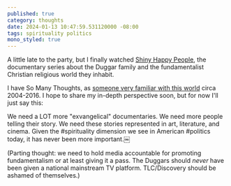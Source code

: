 ```yaml
---
published: true
category: thoughts
date: 2024-01-13 10:47:59.531120000 -08:00
tags: spirituality politics
mono_styled: true
---
```


A little late to the party, but I finally watched [Shiny Happy People](https://en.wikipedia.org/wiki/Shiny_Happy_People:_Duggar_Family_Secrets), the documentary series about the Duggar family and the fundamentalist Christian religious world they inhabit.

I have So Many Thoughts, as [someone very familiar with this world](https://simplepraxis.life/2019/leaving-it-all-behind-my-exvangelical-story) circa 2004-2016. I hope to share my in-depth perspective soon, but for now I'll just say this:

We need a LOT more "exvangelical" documentaries. We need more people telling their story. We need these stories represented in art, literature, and cinema. Given the #spirituality dimension we see in American #politics today, it has never been more important.￼

(Parting thought: we need to hold media accountable for promoting fundamentalism or at least giving it a pass. The Duggars should _never_ have been given a national mainstream TV platform. TLC/Discovery should be ashamed of themselves.)